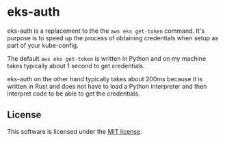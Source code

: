 # eks-auth

eks-auth is a replacement to the the `aws eks get-token` command. It's purpose is to speed up the
process of obtaining credentials when setup as part of your kube-config.

The default `aws eks get-token` is written in Python and on my machine takes typically about 1
second to get credentials.

eks-auth on the other hand typically takes about 200ms because it is written in Rust and does not have
to load a Python interpreter and then interpret code to be able to get the credentials.

## License

This software is licensed under the [MIT license](LICENSE).
